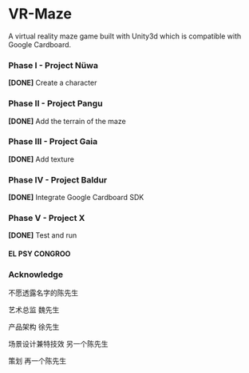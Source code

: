 # VR-Maze
A virtual reality maze game built with Unity3d which is compatible with Google Cardboard.

### Phase I - Project Nüwa
**[DONE]** Create a character

### Phase II - Project Pangu
**[DONE]** Add the terrain of the maze

### Phase III - Project Gaia
**[DONE]** Add texture

### Phase IV - Project Baldur
**[DONE]** Integrate Google Cardboard SDK

### Phase V - Project X
**[DONE]** Test and run

#### EL PSY CONGROO

### Acknowledge

不愿透露名字的陈先生

艺术总监 魏先生

产品架构 徐先生

场景设计兼特技效 另一个陈先生  

策划 再一个陈先生
